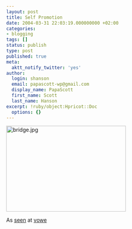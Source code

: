 ```yaml
---
layout: post
title: Self Promotion
date: 2004-03-31 22:03:19.000000000 +02:00
categories:
- blogging
tags: []
status: publish
type: post
published: true
meta:
  aktt_notify_twitter: 'yes'
author:
  login: shanson
  email: papascott-wp@gmail.com
  display_name: PapaScott
  first_name: Scott
  last_name: Hanson
excerpt: !ruby/object:Hpricot::Doc
  options: {}
---
```

<p><img alt="bridge.jpg" src="http://www.papascott.de/wordpress/wp-content/uploads/2004/03/bridge.jpg" width="320" height="229" border="0" /></p>
<p>As <a href="http://www.letterjames.de/">seen</a> at <a title="vowe dot net :: No nekid ladies this time" href="http://vowe.net/archives/004338.html">vowe</a></p>
